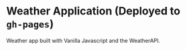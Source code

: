 # Weather Application (Deployed to `gh-pages`)
Weather app built with Vanilla Javascript and the WeatherAPI.